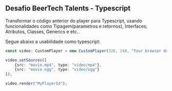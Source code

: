 ## Desafio BeerTech Talents - Typescript

Transformar o código anterior do player para Typescript, usando funcionalidades como Tipagem(parametros e retornos), Interfaces, Atributos, Classes, Generics e etc..

Segue abaixo a usabilidade como typescript:

```typescript
const video: CustomPlayer = new CustomPlayer(320, 240, "Your browser does not support the video tag.");

video.setSources([
    {src: "movie.mp4", type: "video/mp4"},
    {src: "movie.ogg", type: "video/ogg"}
]);

video.render("MyPlayerId");
```